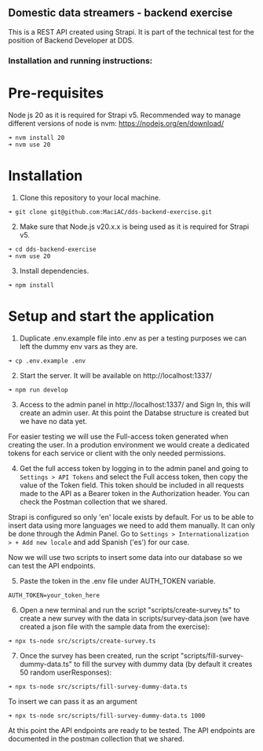 ## Domestic data streamers - backend exercise

This is a REST API created using Strapi. It is part of the technical test for the position of Backend Developer at DDS.

### Installation and running instructions:

# Pre-requisites
Node js 20 as it is required for Strapi v5. Recommended way to manage different versions of node is nvm:
https://nodejs.org/en/download/
```
➜ nvm install 20
➜ nvm use 20
```
# Installation

1. Clone this repository to your local machine.
```
➜ git clone git@github.com:MaciAC/dds-backend-exercise.git
```
2. Make sure that Node.js v20.x.x is being used as it is required for Strapi v5.
```
➜ cd dds-backend-exercise
➜ nvm use 20
```
3. Install dependencies.
```
➜ npm install
```

# Setup and start the application
1. Duplicate .env.example file into .env as per a testing purposes we can left the dummy env vars as they are.

```
➜ cp .env.example .env
```

2. Start the server. It will be available on http://localhost:1337/

```
➜ npm run develop
```

3. Access to the admin panel in http://localhost:1337/ and Sign In, this will create an admin user. At this point the Databse structure is created but we have no data yet.

For easier testing we will use the Full-access token generated when creating the user. In a prodution environment we would create a dedicated tokens for each service or client with the only needed permissions.

4. Get the full access token by logging in to the admin panel and going to `Settings > API Tokens` and select the Full access token, then copy the value of the Token field. This token should be included in all requests made to the API as a Bearer token in the Authorization header. You can check the Postman collection that we shared.

Strapi is configured so only 'en' locale exists by default. For us to be able to insert data using more languages we need to add them manually. It can only be done through the Admin Panel. Go to `Settings > Internationalization > + Add new locale` and add Spanish ('es') for our case.

Now we will use two scripts to insert some data into our database so we can test the API endpoints.

5. Paste the token in the .env file under AUTH_TOKEN variable.

```
AUTH_TOKEN=your_token_here
```

6. Open a new terminal and run the script "scripts/create-survey.ts" to create a new survey with the data in scripts/survey-data.json (we have created a json file with the sample data from the exercise):

```
➜ npx ts-node src/scripts/create-survey.ts
```

7. Once the survey has been created, run the script "scripts/fill-survey-dummy-data.ts" to fill the survey with dummy data (by default it creates 50 random userResponses):
```
➜ npx ts-node src/scripts/fill-survey-dummy-data.ts
```
To insert we can pass it as an argument
```
➜ npx ts-node src/scripts/fill-survey-dummy-data.ts 1000
```

At this point the API endpoints are ready to be tested. The API endpoints are documented in the postman collection that we shared.